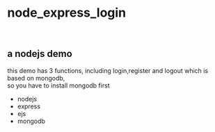 # node_express_login
<br />

## a nodejs demo <br />

this demo has 3 functions, including login,register and logout which is based on mongodb,<br />
so you have to install mongodb first

* nodejs
* express
* ejs
* mongodb
